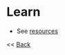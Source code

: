 # Learn

- See [resources](https://github.com/eneskutlay/next-notion-portfolio#readme)

<< [Back](https://github.com/eneskutlay/next-notion-portfolio)
